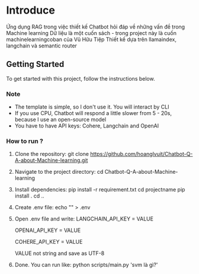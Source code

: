 # Introduce
Ứng dụng RAG trong việc thiết kế Chatbot hỏi đáp về những vấn đề trong Machine learning
Dữ liệu là một cuốn sách - trong project này là cuốn machinelearningcoban của Vũ Hữu Tiệp
Thiết kế dựa trên llamaindex, langchain và semantic router 
## Getting Started
To get started with this project, follow the instructions below.
### Note
- The template is simple, so I don't use it. You will interact by CLI
- If you use CPU, Chatbot will respond a little slower from 5 - 20s, because I use an open-source model
- You have to have API keys: Cohere, Langchain and OpenAI
### How to run ? 

1. Clone the repository:
   git clone https://github.com/hoanglvuit/Chatbot-Q-A-about-Machine-learning.git
2. Navigate to the project directory:
   cd Chatbot-Q-A-about-Machine-learning
3. Install dependencies:
   pip install -r requirement.txt
   cd projectname
   pip install .
   cd ..
4. Create .env file:
   echo "" > .env
5. Open .env file and write:
   LANGCHAIN_API_KEY = VALUE
    
   OPENAI_API_KEY = VALUE
   
   COHERE_API_KEY  = VALUE
   
   VALUE not string and save as UTF-8
7. Done. You can run like: python scripts/main.py 'svm là gì?'

   

